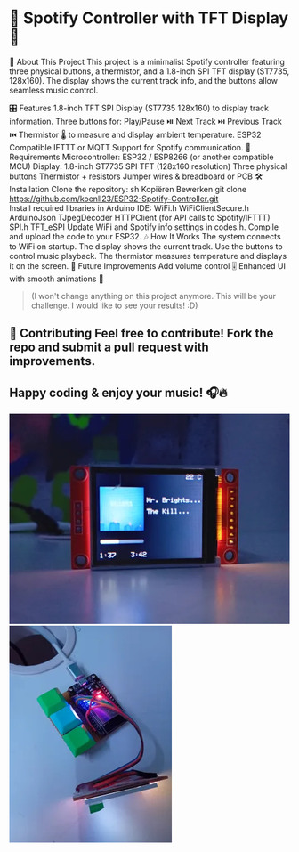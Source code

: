 # 🎵 Spotify Controller with TFT Display 🎵

🚀 About This Project
This project is a minimalist Spotify controller featuring three physical buttons, a thermistor, and a 1.8-inch SPI TFT display (ST7735, 128x160). The display shows the current track info, and the buttons allow seamless music control.

🎛️ Features
1.8-inch TFT SPI Display (ST7735 128x160) to display track information.
Three buttons for:
Play/Pause ⏯️
Next Track ⏭️
Previous Track ⏮️
Thermistor 🌡️ to measure and display ambient temperature.
ESP32 Compatible
IFTTT or MQTT Support for Spotify communication.
🔧 Requirements
Microcontroller: ESP32 / ESP8266 (or another compatible MCU)
Display: 1.8-inch ST7735 SPI TFT (128x160 resolution)
Three physical buttons
Thermistor + resistors
Jumper wires & breadboard or PCB
🛠️ Installation
Clone the repository:
sh
Kopiëren
Bewerken
git clone https://github.com/koenll23/ESP32-Spotify-Controller.git  
Install required libraries in Arduino IDE:
WiFi.h
WiFiClientSecure.h
ArduinoJson
TJpegDecoder
HTTPClient (for API calls to Spotify/IFTTT)
SPI.h
TFT_eSPI
Update WiFi and Spotify info settings in codes.h.
Compile and upload the code to your ESP32.
🎶 How It Works
The system connects to WiFi on startup.
The display shows the current track.
Use the buttons to control music playback.
The thermistor measures temperature and displays it on the screen.
🔮 Future Improvements
Add volume control 🎚️
Enhanced UI with smooth animations 🎨
 > (I won't change anything on this project anymore. This will be your challenge. I would like to see your results! :D)

🤝 Contributing
Feel free to contribute! Fork the repo and submit a pull request with improvements.
---
Happy coding & enjoy your music! 🎧🔥
---

![User Interface Display](user-interface-display.jpg)
![Hardware Setup](hardware-setup.jpg)
